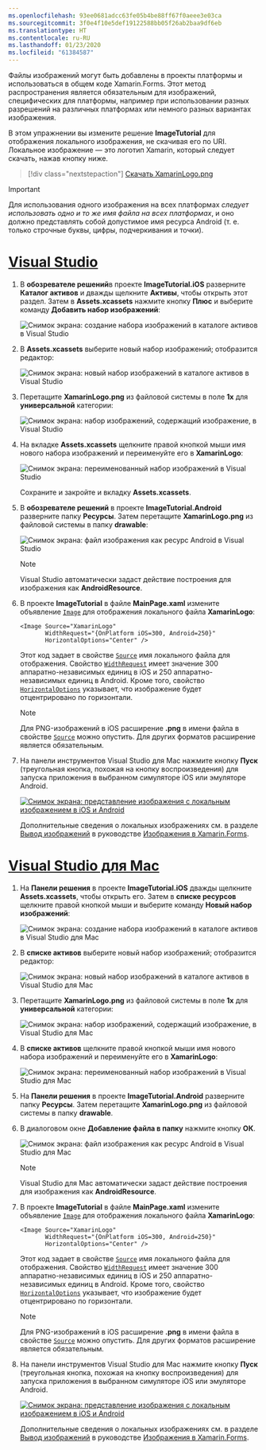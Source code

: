```yaml
---
ms.openlocfilehash: 93ee0681adcc63fe05b4be88ff67f0aeee3e03ca
ms.sourcegitcommit: 3f0e4f10e5def19122588bb05f26ab2baa9df6eb
ms.translationtype: HT
ms.contentlocale: ru-RU
ms.lasthandoff: 01/23/2020
ms.locfileid: "61384587"
---
```

Файлы изображений могут быть добавлены в проекты платформы и использоваться в общем коде Xamarin.Forms. Этот метод распространения является обязательным для изображений, специфических для платформы, например при использовании разных разрешений на различных платформах или немного разных вариантах изображения.

В этом упражнении вы измените решение **ImageTutorial** для отображения локального изображения, не скачивая его по URI. Локальное изображение — это логотип Xamarin, который следует скачать, нажав кнопку ниже.

> [!div class="nextstepaction"]
> [Скачать XamarinLogo.png](https://raw.githubusercontent.com/xamarin/xamarin-forms-samples/master/UserInterface/PlatformSpecifics/Droid/Resources/drawable/XamarinLogo.png)

> [!IMPORTANT]
> Для использования одного изображения на всех платформах *следует использовать одно и то же имя файла на всех платформах*, и оно должно представлять собой допустимое имя ресурса Android (т. е. только строчные буквы, цифры, подчеркивания и точки).

# <a name="visual-studiotabvswin"></a>[Visual Studio](#tab/vswin)

1. В **обозревателе решений**в проекте **ImageTutorial.iOS** разверните **Каталог активов** и дважды щелкните **Активы**, чтобы открыть этот раздел. Затем в **Assets.xcassets** нажмите кнопку **Плюс** и выберите команду **Добавить набор изображений**:

    ![Снимок экрана: создание набора изображений в каталоге активов в Visual Studio](../images/vs/new-image-set.png "Новый набор изображений в каталоге активов")

1. В **Assets.xcassets** выберите новый набор изображений; отобразится редактор:

    ![Снимок экрана: новый набор изображений в каталоге активов в Visual Studio](../images/vs/new-image-set-editor.png "Редактор набора изображений в каталоге активов")

1. Перетащите **XamarinLogo.png** из файловой системы в поле **1x** для **универсальной** категории:

    ![Снимок экрана: набор изображений, содержащий изображение, в Visual Studio](../images/vs/image-set-with-image.png "Набор изображений, содержащий изображение")

1. На вкладке **Assets.xcassets** щелкните правой кнопкой мыши имя нового набора изображений и переименуйте его в **XamarinLogo**:

    ![Снимок экрана: переименованный набор изображений в Visual Studio](../images/vs/rename-image-set.png "Переименованный набор изображений")

    Сохраните и закройте и вкладку **Assets.xcassets**.

1. В **обозревателе решений** в проекте **ImageTutorial.Android** разверните папку **Ресурсы**. Затем перетащите **XamarinLogo.png** из файловой системы в папку **drawable**:

    ![Снимок экрана: файл изображения как ресурс Android в Visual Studio](../images/vs/android-resource.png "Локальный файл изображения в папке ресурсов Android")

    > [!NOTE]
    > Visual Studio автоматически задаст действие построения для изображения как **AndroidResource**.

1. В проекте **ImageTutorial** в файле **MainPage.xaml** измените объявление [`Image`](xref:Xamarin.Forms.Editor) для отображения локального файла **XamarinLogo**:

    ```xaml
    <Image Source="XamarinLogo"
           WidthRequest="{OnPlatform iOS=300, Android=250}"
           HorizontalOptions="Center" />
    ```

    Этот код задает в свойстве [`Source`](xref:Xamarin.Forms.Image.Source) имя локального файла для отображения. Свойство [`WidthRequest`](xref:Xamarin.Forms.VisualElement.WidthRequest) имеет значение 300 аппаратно-независимых единиц в iOS и 250 аппаратно-независимых единиц в Android. Кроме того, свойство [`HorizontalOptions`](xref:Xamarin.Forms.View.HorizontalOptions) указывает, что изображение будет отцентрировано по горизонтали.

    > [!NOTE]
    > Для PNG-изображений в iOS расширение **.png** в имени файла в свойстве [`Source`](xref:Xamarin.Forms.Image.Source) можно опустить. Для других форматов расширение является обязательным.

1. На панели инструментов Visual Studio для Mac нажмите кнопку **Пуск** (треугольная кнопка, похожая на кнопку воспроизведения) для запуска приложения в выбранном симуляторе iOS или эмуляторе Android.

    [![Снимок экрана: представление изображения с локальным изображением в iOS и Android](../images/local-file.png "Представление изображения с локальным изображением")](../images/local-file-large.png#lightbox "Представление изображения с локальным изображением")

    Дополнительные сведения о локальных изображениях см. в разделе [Вывод изображений](~/xamarin-forms/user-interface/images.md#local-images) в руководстве [Изображения в Xamarin.Forms](~/xamarin-forms/user-interface/images.md).

# <a name="visual-studio-for-mactabvsmac"></a>[Visual Studio для Mac](#tab/vsmac)

1. На **Панели решения** в проекте **ImageTutorial.iOS** дважды щелкните **Assets.xcassets**, чтобы открыть его. Затем в **списке ресурсов** щелкните правой кнопкой мыши и выберите команду **Новый набор изображений**:

    ![Снимок экрана: создание набора изображений в каталоге активов в Visual Studio для Mac](../images/vsmac/new-image-set.png "Новый набор изображений в каталоге активов")

1. В **списке активов** выберите новый набор изображений; отобразится редактор:

    ![Снимок экрана: новый набор изображений в каталоге активов в Visual Studio для Mac](../images/vsmac/new-image-set-editor.png "Редактор набора изображений в каталоге активов")

1. Перетащите **XamarinLogo.png** из файловой системы в поле **1x** для **универсальной** категории:

    ![Снимок экрана: набор изображений, содержащий изображение, в Visual Studio для Mac](../images/vsmac/image-set-with-image.png "Набор изображений, содержащий изображение")

1. В **списке активов** щелкните правой кнопкой мыши имя нового набора изображений и переименуйте его в **XamarinLogo**:

    ![Снимок экрана: переименованный набор изображений в Visual Studio для Mac](../images/vsmac/rename-image-set.png "Переименованный набор изображений")

1. На **Панели решения** в проекте **ImageTutorial.Android** разверните папку **Ресурсы**. Затем перетащите **XamarinLogo.png** из файловой системы в папку **drawable**.

1. В диалоговом окне **Добавление файла в папку** нажмите кнопку **ОК**.

    ![Снимок экрана: файл изображения как ресурс Android в Visual Studio для Mac](../images/vsmac/android-resource.png "Локальный файл изображения в папке ресурсов Android")

    > [!NOTE]
    > Visual Studio для Mac автоматически задаст действие построения для изображения как **AndroidResource**.

1. В проекте **ImageTutorial** в файле **MainPage.xaml** измените объявление [`Image`](xref:Xamarin.Forms.Editor) для отображения локального файла **XamarinLogo**:

    ```xaml
    <Image Source="XamarinLogo"
           WidthRequest="{OnPlatform iOS=300, Android=250}"
           HorizontalOptions="Center" />
    ```

    Этот код задает в свойстве [`Source`](xref:Xamarin.Forms.Image.Source) имя локального файла для отображения. Свойство [`WidthRequest`](xref:Xamarin.Forms.VisualElement.WidthRequest) имеет значение 300 аппаратно-независимых единиц в iOS и 250 аппаратно-независимых единиц в Android. Кроме того, свойство [`HorizontalOptions`](xref:Xamarin.Forms.View.HorizontalOptions) указывает, что изображение будет отцентрировано по горизонтали.

    > [!NOTE]
    > Для PNG-изображений в iOS расширение **.png** в имени файла в свойстве [`Source`](xref:Xamarin.Forms.Image.Source) можно опустить. Для других форматов расширение является обязательным.

1. На панели инструментов Visual Studio для Mac нажмите кнопку **Пуск** (треугольная кнопка, похожая на кнопку воспроизведения) для запуска приложения в выбранном симуляторе iOS или эмуляторе Android.

    [![Снимок экрана: представление изображения с локальным изображением в iOS и Android](../images/local-file.png "Представление изображения с локальным изображением")](../images/local-file-large.png#lightbox "Представление изображения с локальным изображением")

    Дополнительные сведения о локальных изображениях см. в разделе [Вывод изображений](~/xamarin-forms/user-interface/images.md#local-images) в руководстве [Изображения в Xamarin.Forms](~/xamarin-forms/user-interface/images.md).
